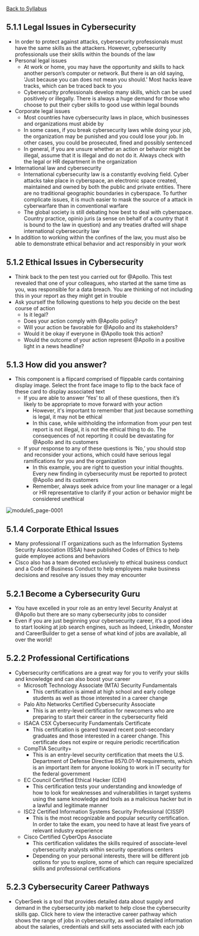 [Back to Syllabus](./README.md#course-syllabus)

## 5.1.1 Legal Issues in Cybersecurity

- In order to protect against attacks, cybersecurity professionals must have the same skills as the attackers. However, cybersecurity professionals use their skills within the bounds of the law
- Personal legal issues
    - At work or home, you may have the opportunity and skills to hack another person’s computer or network. But there is an old saying, 'Just because you can does not mean you should.' Most hacks leave tracks, which can be traced back to you
    - Cybersecurity professionals develop many skills, which can be used positively or illegally. There is always a huge demand for those who choose to put their cyber skills to good use within legal bounds
- Corporate legal issues
    - Most countries have cybersecurity laws in place, which businesses and organizations must abide by
    - In some cases, if you break cybersecurity laws while doing your job, the organization may be punished and you could lose your job. In other cases, you could be prosecuted, fined and possibly sentenced
    - In general, if you are unsure whether an action or behavior might be illegal, assume that it is illegal and do not do it. Always check with the legal or HR department in the organization
- International law and cybersecurity
    - International cybersecurity law is a constantly evolving field. Cyber attacks take place in cyberspace, an electronic space created, maintained and owned by both the public and private entities. There are no traditional geographic boundaries in cyberspace. To further complicate issues, it is much easier to mask the source of a attack in cyberwarfare than in conventional warfare
    - The global society is still debating how best to deal with cyberspace. Country practice, opinio juris (a sense on behalf of a country that it is bound to the law in question) and any treaties drafted will shape international cybersecurity law
- In addition to working within the confines of the law, you must also be able to demonstrate ethical behavior and act responsibly in your work

## 5.1.2 Ethical Issues in Cybersecurity

- Think back to the pen test you carried out for @Apollo. This test revealed that one of your colleagues, who started at the same time as you, was responsible for a data breach. You are thinking of not including this in your report as they might get in trouble
- Ask yourself the following questions to help you decide on the best course of action
    - Is it legal?
    - Does your action comply with @Apollo policy?
    - Will your action be favorable for @Apollo and its stakeholders?
    - Would it be okay if everyone in @Apollo took this action?
    - Would the outcome of your action represent @Apollo in a positive light in a news headline?

## 5.1.3 How did you answer?

- This component is a flipcard comprised of flippable cards containing display image. Select the front face image to flip to the back face of these card to display associated text
    - If you are able to answer ‘Yes’ to all of these questions, then it’s likely to be appropriate to move forward with your action
        - However, it's important to remember that just because something is legal, it may not be ethical
        - In this case, while withholding the information from your pen test report is not illegal, it is not the ethical thing to do. The consequences of not reporting it could be devastating for @Apollo and its customers
    - If your response to any of these questions is ‘No,’ you should stop and reconsider your actions, which could have serious legal ramifications for you and the organization
        - In this example, you are right to question your initial thoughts. Every new finding in cybersecurity must be reported to protect @Apollo and its customers
        - Remember, always seek advice from your line manager or a legal or HR representative to clarify if your action or behavior might be considered unethical

![module5_page-0001](https://user-images.githubusercontent.com/29455975/205316506-583cbf58-3204-4e64-98d7-bef9bc4ae72d.jpg)

## 5.1.4 Corporate Ethical Issues

- Many professional IT organizations such as the Information Systems Security Association (ISSA) have published Codes of Ethics to help guide employee actions and behaviors
- Cisco also has a team devoted exclusively to ethical business conduct and a Code of Business Conduct to help employees make business decisions and resolve any issues they may encounter

## 5.2.1 Become a Cybersecurity Guru

- You have excelled in your role as an entry level Security Analyst at @Apollo but there are so many cybersecurity jobs to consider
- Even if you are just beginning your cybersecurity career, it’s a good idea to start looking at job search engines, such as Indeed, LinkedIn, Monster and CareerBuilder to get a sense of what kind of jobs are available, all over the world!

## 5.2.2 Professional Certifications

- Cybersecurity certifications are a great way for you to verify your skills and knowledge and can also boost your career
    - Microsoft Technology Associate (MTA) Security Fundamentals
        - This certification is aimed at high school and early college students as well as those interested in a career change
    - Palo Alto Networks Certified Cybersecurity Associate
        - This is an entry-level certification for newcomers who are preparing to start their career in the cybersecurity field
    - ISACA CSX Cybersecurity Fundamentals Certificate
        - This certification is geared toward recent post-secondary graduates and those interested in a career change. This certificate does not expire or require periodic recertification
    - CompTIA Security+
        - This is an entry-level security certification that meets the U.S. Department of Defense Directive 8570.01-M requirements, which is an important item for anyone looking to work in IT security for the federal government
    - EC Council Certified Ethical Hacker (CEH)
        - This certification tests your understanding and knowledge of how to look for weaknesses and vulnerabilities in target systems using the same knowledge and tools as a malicious hacker but in a lawful and legitimate manner
    - ISC2 Certified Information Systems Security Professional (CISSP)
        - This is the most recognizable and popular security certification. In order to take the exam, you need to have at least five years of relevant industry experience
    - Cisco Certified CyberOps Associate
        - This certification validates the skills required of associate-level cybersecurity analysts within security operations centers
        - Depending on your personal interests, there will be different job options for you to explore, some of which can require specialized skills and professional certifications

## 5.2.3 Cybersecurity Career Pathways

- CyberSeek is a tool that provides detailed data about supply and demand in the cybersecurity job market to help close the cybersecurity skills gap. Click here to view the interactive career pathway which shows the range of jobs in cybersecurity, as well as detailed information about the salaries, credentials and skill sets associated with each job
